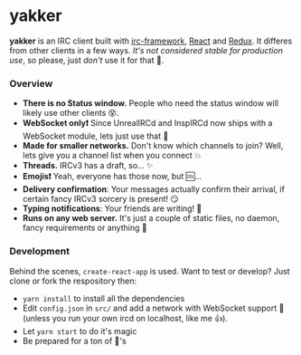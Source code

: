 # yakker

**yakker** is an IRC client built with [irc-framework](https://github.com/kiwiirc/irc-framework/ "irc-framework"), [React](https://reactjs.org "React") and [Redux](https://redux.js.org/ "Redux"). It differes from other clients in a few ways. *It's not considered stable for production use*, so please, just *don't* use it for that :tongue:.

### Overview
* **There is no Status window.** People who need the status window will likely use other clients :dizzy_face:.
* **WebSocket only:exclamation:** Since UnrealIRCd and InspIRCd now ships with a WebSocket module, lets just use that :see_no_evil:
* **Made for smaller networks.** Don't know which channels to join? Well, lets give you a channel list when you connect :boom:
* **Threads.** IRCv3 has a draft, so... :sparkles:
* **Emojis:exclamation:** Yeah, everyone has those now, but :cool:...
* **Delivery confirmation**: Your messages actually confirm their arrival, if certain fancy IRCv3 sorcery is present! :smirk:
* **Typing notifications**: Your friends are writing! :abcd:
* **Runs on any web server.** It's just a couple of static files, no daemon, fancy requirements or anything :floppy_disk:

### Development

Behind the scenes, `create-react-app` is used. Want to test or develop? Just clone or fork the respository then:

* `yarn install` to install all the dependencies
* Edit `config.json` in `src/` and add a network with WebSocket support  :wrench:(unless you run your own ircd on localhost, like me :thumbsup:).
* Let `yarn start` to do it's magic
* Be prepared for a ton of  :bug:'s